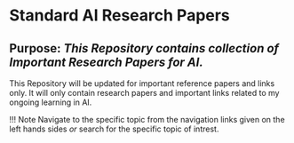 # Standard AI Research Papers

## Purpose: _This Repository contains collection of Important Research Papers for AI._

This Repository will be updated for important reference papers and links only. It will only contain research papers and important links related to my ongoing learning in AI. 

!!! Note
    Navigate to the specific topic from the navigation links given on the left hands sides _or_ search for the specific topic of intrest.